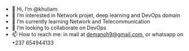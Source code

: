 - 👋 Hi, I’m @khuliam
- 👀 I’m interested in Network projet, deep learning and DevOps domain
- 🌱 I’m currently learning Network and Telecommunication
- 💞️ I’m looking to collaborate on DevOps
- 📫 How to reach me: in mail at demanoh9@gmail.com, or whatsapp on +237 654944133

<!---
khuliam/khuliam is a ✨ special ✨ repository because its `README.md` (this file) appears on your GitHub profile.
You can click the Preview link to take a look at your changes.
--->

